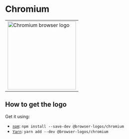 Chromium
========

<!-- markdownlint-disable line-length no-inline-html -->
<table>
    <tr height=230>
        <td>
            <a href="https://github.com/alrra/browser-logos/tree/63e1f576d0596c34c93e9e1dfcb42828b84e8063/src/chromium">
                <img width=220 src="https://raw.githubusercontent.com/alrra/browser-logos/63e1f576d0596c34c93e9e1dfcb42828b84e8063/src/chromium/chromium_512x512.png" alt="Chromium browser logo">
            </a>
        </td>
    </tr>
</table>
<!-- markdownlint-enable line-length no-inline-html -->

How to get the logo
-------------------

Get it using:

* [`npm`][npm]: `npm install --save-dev @browser-logos/chromium`
* [`Yarn`][yarn]: `yarn add --dev @browser-logos/chromium`

<!-- Link labels: -->

[npm]: https://www.npmjs.com/
[yarn]: https://yarnpkg.com/
